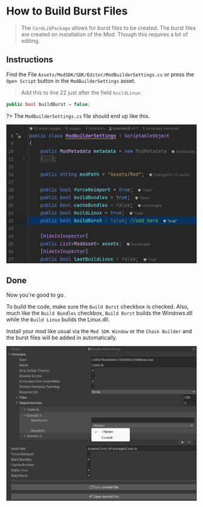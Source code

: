﻿# How to Build Burst Files

> The `CoreLibPackage` allows for burst files to be created.
> The burst files are created on installation of the Mod.
> Though this requires a bit of editing.

## Instructions
Find the File `Assets/ModSDK/SDK/Editor/ModBuilderSettings.cs` or press the `Open Script` button in the `ModBuilderSettings` asset.

<!-- tabs:start -->

<!-- tab:Line -->

> Add this to line 22 just after the field `buildLinux`:
```cs
public bool buildBurst = false;
```

<!-- tab:ModBuilderSettings.cs -->

?> The `ModBuilderSettings.cs` file should end up like this.

![Build Burst Image](pics/corelib-burstbuild.png)

<!-- tabs:end -->

## Done
Now you're good to go.

To build the code, make sure the `Build Burst` checkbox is checked. Also, much like the `Build Bundles` checkbox, `Build Burst` builds the Windows.dll while the `Build Linux` builds the Linux.dll.

Install your mod like usual via the `Mod SDK Window` or the `Chain Builder` and the burst files will be added in automatically.

![CoreLib Meta Data](pics/mod-builder-settings-2.png)
